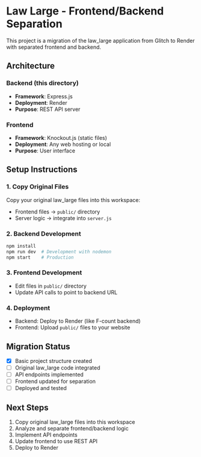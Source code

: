 # Law Large - Frontend/Backend Separation

This project is a migration of the law_large application from Glitch to Render with separated frontend and backend.

## Architecture

### Backend (this directory)
- **Framework**: Express.js
- **Deployment**: Render
- **Purpose**: REST API server

### Frontend 
- **Framework**: Knockout.js (static files)
- **Deployment**: Any web hosting or local
- **Purpose**: User interface

## Setup Instructions

### 1. Copy Original Files
Copy your original law_large files into this workspace:
- Frontend files → `public/` directory
- Server logic → integrate into `server.js`

### 2. Backend Development
```bash
npm install
npm run dev  # Development with nodemon
npm start    # Production
```

### 3. Frontend Development
- Edit files in `public/` directory
- Update API calls to point to backend URL

### 4. Deployment
- Backend: Deploy to Render (like F-count backend)
- Frontend: Upload `public/` files to your website

## Migration Status
- [x] Basic project structure created
- [ ] Original law_large code integrated
- [ ] API endpoints implemented
- [ ] Frontend updated for separation
- [ ] Deployed and tested

## Next Steps
1. Copy original law_large files into this workspace
2. Analyze and separate frontend/backend logic
3. Implement API endpoints
4. Update frontend to use REST API
5. Deploy to Render